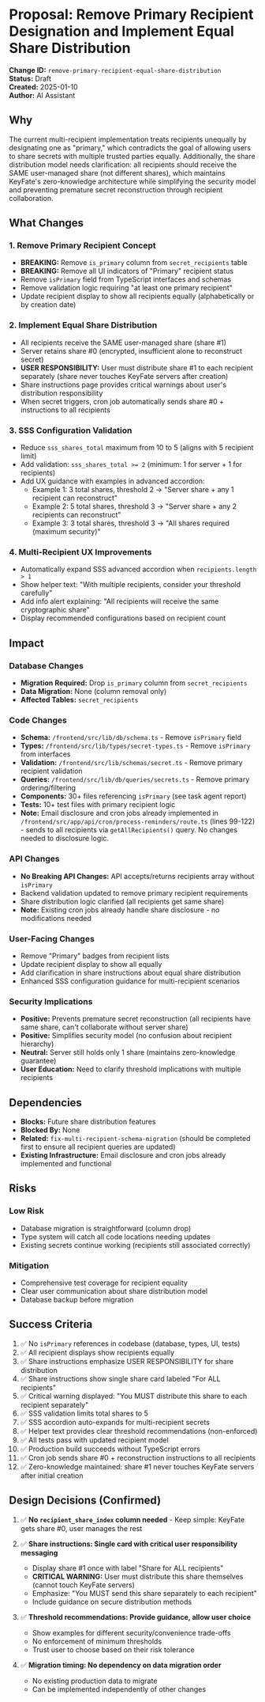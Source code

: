 # Proposal: Remove Primary Recipient Designation and Implement Equal Share Distribution

**Change ID:** `remove-primary-recipient-equal-share-distribution`  
**Status:** Draft  
**Created:** 2025-01-10  
**Author:** AI Assistant

## Why

The current multi-recipient implementation treats recipients unequally by designating one as "primary," which contradicts the goal of allowing users to share secrets with multiple trusted parties equally. Additionally, the share distribution model needs clarification: all recipients should receive the SAME user-managed share (not different shares), which maintains KeyFate's zero-knowledge architecture while simplifying the security model and preventing premature secret reconstruction through recipient collaboration.

## What Changes

### 1. **Remove Primary Recipient Concept**
- **BREAKING:** Remove `is_primary` column from `secret_recipients` table
- **BREAKING:** Remove all UI indicators of "Primary" recipient status
- Remove `isPrimary` field from TypeScript interfaces and schemas
- Remove validation logic requiring "at least one primary recipient"
- Update recipient display to show all recipients equally (alphabetically or by creation date)

### 2. **Implement Equal Share Distribution**
- All recipients receive the SAME user-managed share (share #1)
- Server retains share #0 (encrypted, insufficient alone to reconstruct secret)
- **USER RESPONSIBILITY:** User must distribute share #1 to each recipient separately (share never touches KeyFate servers after creation)
- Share instructions page provides critical warnings about user's distribution responsibility
- When secret triggers, cron job automatically sends share #0 + instructions to all recipients

### 3. **SSS Configuration Validation**
- Reduce `sss_shares_total` maximum from 10 to 5 (aligns with 5 recipient limit)
- Add validation: `sss_shares_total >= 2` (minimum: 1 for server + 1 for recipients)
- Add UX guidance with examples in advanced accordion:
  - Example 1: 3 total shares, threshold 2 → "Server share + any 1 recipient can reconstruct"
  - Example 2: 5 total shares, threshold 3 → "Server share + any 2 recipients can reconstruct"
  - Example 3: 3 total shares, threshold 3 → "All shares required (maximum security)"

### 4. **Multi-Recipient UX Improvements**
- Automatically expand SSS advanced accordion when `recipients.length > 1`
- Show helper text: "With multiple recipients, consider your threshold carefully"
- Add info alert explaining: "All recipients will receive the same cryptographic share"
- Display recommended configurations based on recipient count

## Impact

### Database Changes
- **Migration Required:** Drop `is_primary` column from `secret_recipients`
- **Data Migration:** None (column removal only)
- **Affected Tables:** `secret_recipients`

### Code Changes
- **Schema:** `/frontend/src/lib/db/schema.ts` - Remove `isPrimary` field
- **Types:** `/frontend/src/lib/types/secret-types.ts` - Remove `isPrimary` from interfaces
- **Validation:** `/frontend/src/lib/schemas/secret.ts` - Remove primary recipient validation
- **Queries:** `/frontend/src/lib/db/queries/secrets.ts` - Remove primary ordering/filtering
- **Components:** 30+ files referencing `isPrimary` (see task agent report)
- **Tests:** 10+ test files with primary recipient logic
- **Note:** Email disclosure and cron jobs already implemented in `/frontend/src/app/api/cron/process-reminders/route.ts` (lines 99-122) - sends to all recipients via `getAllRecipients()` query. No changes needed to disclosure logic.

### API Changes
- **No Breaking API Changes:** API accepts/returns recipients array without `isPrimary`
- Backend validation updated to remove primary recipient requirements
- Share distribution logic clarified (all recipients get same share)
- **Note:** Existing cron jobs already handle share disclosure - no modifications needed

### User-Facing Changes
- Remove "Primary" badges from recipient lists
- Update recipient display to show all equally
- Add clarification in share instructions about equal share distribution
- Enhanced SSS configuration guidance for multi-recipient scenarios

### Security Implications
- **Positive:** Prevents premature secret reconstruction (all recipients have same share, can't collaborate without server share)
- **Positive:** Simplifies security model (no confusion about recipient hierarchy)
- **Neutral:** Server still holds only 1 share (maintains zero-knowledge guarantee)
- **User Education:** Need to clarify threshold implications with multiple recipients

## Dependencies

- **Blocks:** Future share distribution features
- **Blocked By:** None
- **Related:** `fix-multi-recipient-schema-migration` (should be completed first to ensure all recipient queries are updated)
- **Existing Infrastructure:** Email disclosure and cron jobs already implemented and functional

## Risks

### Low Risk
- Database migration is straightforward (column drop)
- Type system will catch all code locations needing updates
- Existing secrets continue working (recipients still associated correctly)

### Mitigation
- Comprehensive test coverage for recipient equality
- Clear user communication about share distribution model
- Database backup before migration

## Success Criteria

1. ✅ No `isPrimary` references in codebase (database, types, UI, tests)
2. ✅ All recipient displays show recipients equally
3. ✅ Share instructions emphasize USER RESPONSIBILITY for share distribution
4. ✅ Share instructions show single share card labeled "For ALL recipients"
5. ✅ Critical warning displayed: "You MUST distribute this share to each recipient separately"
6. ✅ SSS validation limits total shares to 5
7. ✅ SSS accordion auto-expands for multi-recipient secrets
8. ✅ Helper text provides clear threshold recommendations (non-enforced)
9. ✅ All tests pass with updated recipient model
10. ✅ Production build succeeds without TypeScript errors
11. ✅ Cron job sends share #0 + reconstruction instructions to all recipients
12. ✅ Zero-knowledge maintained: share #1 never touches KeyFate servers after initial creation

## Design Decisions (Confirmed)

1. ✅ **No `recipient_share_index` column needed** - Keep simple: KeyFate gets share #0, user manages the rest
   
2. ✅ **Share instructions: Single card with critical user responsibility messaging**
   - Display share #1 once with label "Share for ALL recipients"
   - **CRITICAL WARNING:** User must distribute this share themselves (cannot touch KeyFate servers)
   - Emphasize: "You MUST send this share separately to each recipient"
   - Include guidance on secure distribution methods

3. ✅ **Threshold recommendations: Provide guidance, allow user choice**
   - Show examples for different security/convenience trade-offs
   - No enforcement of minimum thresholds
   - Trust user to choose based on their risk tolerance

4. ✅ **Migration timing: No dependency on data migration order**
   - No existing production data to migrate
   - Can be implemented independently of other changes
